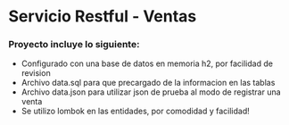# Servicio Restful - Ventas

### Proyecto incluye lo siguiente:

* Configurado con una base de datos en memoria h2, por facilidad de revision
* Archivo data.sql para que precargado de la informacion en las tablas
* Archivo data.json para utilizar json de prueba al modo de registrar una venta
* Se utilizo lombok en las entidades, por comodidad y facilidad!


